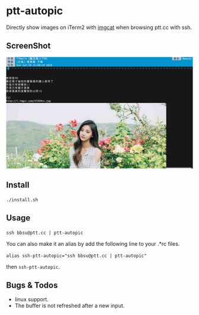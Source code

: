 # ptt-autopic
Directly show images on iTerm2 with [imgcat](https://www.iterm2.com/documentation-images.html) when browsing ptt.cc with ssh.

## ScreenShot

![Screenshot-1](./screenshot/1.jpg)

## Install
`./install.sh`
## Usage

`ssh bbsu@ptt.cc | ptt-autopic`

You can also make it an alias by add the following line to your .*rc files.

`alias ssh-ptt-autopic="ssh bbsu@ptt.cc | ptt-autopic"`

then
`ssh-ptt-autopic`.

## Bugs & Todos
- linux support.
- The buffer is not refreshed after a new input.
